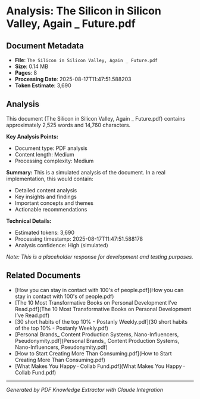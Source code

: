 # Analysis: The Silicon in Silicon Valley, Again _ Future.pdf

## Document Metadata
- **File**: `The Silicon in Silicon Valley, Again _ Future.pdf`
- **Size**: 0.14 MB
- **Pages**: 8
- **Processing Date**: 2025-08-17T11:47:51.588203
- **Token Estimate**: 3,690

## Analysis

This document (The Silicon in Silicon Valley, Again _ Future.pdf) contains approximately 2,525 words and 14,760 characters.

**Key Analysis Points:**
- Document type: PDF analysis
- Content length: Medium
- Processing complexity: Medium

**Summary:**
This is a simulated analysis of the document. In a real implementation, this would contain:
- Detailed content analysis
- Key insights and findings
- Important concepts and themes
- Actionable recommendations

**Technical Details:**
- Estimated tokens: 3,690
- Processing timestamp: 2025-08-17T11:47:51.588178
- Analysis confidence: High (simulated)

*Note: This is a placeholder response for development and testing purposes.*

## Related Documents

- [How you can stay in contact with 100's of people.pdf](How you can stay in contact with 100's of people.pdf)
- [The 10 Most Transformative Books on Personal Development I’ve Read.pdf](The 10 Most Transformative Books on Personal Development I’ve Read.pdf)
- [30 short habits of the top 10% - Postanly Weekly.pdf](30 short habits of the top 10% - Postanly Weekly.pdf)
- [Personal Brands_ Content Production Systems, Nano-Influencers, Pseudonymity.pdf](Personal Brands_ Content Production Systems, Nano-Influencers, Pseudonymity.pdf)
- [How to Start Creating More Than Consuming.pdf](How to Start Creating More Than Consuming.pdf)
- [What Makes You Happy · Collab Fund.pdf](What Makes You Happy · Collab Fund.pdf)

---
*Generated by PDF Knowledge Extractor with Claude Integration*